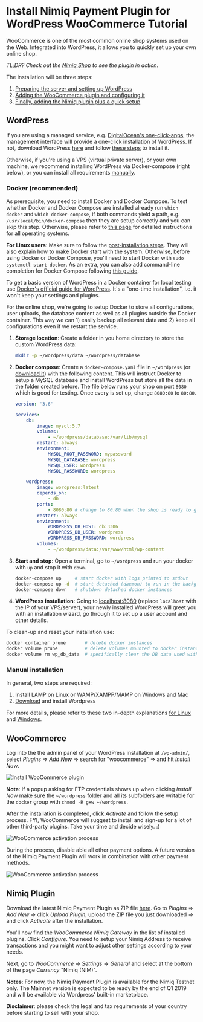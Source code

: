 # Install Nimiq Payment Plugin for WordPress WooCommerce Tutorial

WooCommerce is one of the most common online shop systems used on the Web.
Integrated into WordPress, it allows you to quickly set up your own online shop.

_TL;DR? Check out the [Nimiq Shop](https://shop.nimiq.com/) to see the plugin in action._

The installation will be three steps:

1. [Preparing the server and setting up WordPress](#wordpress)
1. [Adding the WooCommerce plugin and configuring it](#woocommerce)
1. [Finally, adding the Nimiq plugin plus a quick setup](#nimiq-plugin)

## WordPress

If you are using a managed service,
e.g. [DigitalOcean's one-click-apps](https://www.digitalocean.com/products/one-click-apps/),
the management interface will provide a one-click installation of WordPress.
If not, download WordPress [here](https://wordpress.org/download/)
and follow [these steps](https://codex.wordpress.org/Installing_WordPress#Detailed_Instructions) to install it.

Otherwise, if you're using a VPS (virtual private server), or your own machine,
we recommend installing WordPress via Docker-compose (right below),
or you can install all requirements [manually](#manual-installation).

### Docker (recommended)

As prerequisite, you need to install Docker and Docker Compose.
To test whether Docker and Docker Compose are installed already run `which docker` and `which docker-compose`,
if both commands yield a path, e.g. `/usr/local/bin/docker-compose` then they are setup correctly and you can skip this step.
Otherwise, please refer to [this page](https://docs.docker.com/compose/install/)
for detailed instructions for all operating systems.

**For Linux users**: Make sure to follow the
[post-installation steps](https://docs.docker.com/install/linux/linux-postinstall/).
They will also explain how to make Docker start with the system.
Otherwise, before using Docker or Docker Compose, you'll need to start Docker with `sudo systemctl start docker`.
As an extra, you can also add command-line completion for Docker Compose following [this guide](https://docs.docker.com/compose/completion/).

To get a basic version of WordPress in a Docker container for local testing use
[Docker's official guide for WordPress]( https://docs.docker.com/compose/wordpress/).
It's a "one-time installation", i.e. it won't keep your settings and plugins.

For the online shop, we're going to setup Docker to store
all configurations, user uploads, the database content as well as all plugins outside the Docker container.
This way we can 1) easily backup all relevant data and 2) keep all configurations even if we restart the service.

1. **Storage location**: Create a folder in you home directory to store the custom WordPress data:

   ```bash
   mkdir -p ~/wordpress/data ~/wordpress/database
   ```

1. **Docker compose**: Create a `docker-compose.yaml` file in `~/wordpress`
   (or [download it](resources/docker-compose.yaml)) with the following content.
   This will instruct Docker to setup a MySQL database and install WordPress
   but store all the data in the folder created before.
   The file below runs your shop on port `8080` which is good for testing.
   Once every is set up, change `8080:80` to `80:80`.

   ```yaml
   version: '3.6'

   services:
       db:
           image: mysql:5.7
           volumes:
               - ~/wordpress/database:/var/lib/mysql
           restart: always
           environment:
               MYSQL_ROOT_PASSWORD: mypassword
               MYSQL_DATABASE: wordpress
               MYSQL_USER: wordpress
               MYSQL_PASSWORD: wordpress

       wordpress:
           image: wordpress:latest
           depends_on:
               - db
           ports:
               - 8080:80 # change to 80:80 when the shop is ready to go live
           restart: always
           environment:
               WORDPRESS_DB_HOST: db:3306
               WORDPRESS_DB_USER: wordpress
               WORDPRESS_DB_PASSWORD: wordpress
           volumes:
               - ~/wordpress/data:/var/www/html/wp-content
   ```

1. **Start and stop**: Open a terminal, go to `~/wordpress` and run your docker with `up` and stop it with `down`.

   ```bash
   docker-compose up     # start docker with logs printed to stdout
   docker-compose up -d  # start detached (daemon) to run in the background
   docker-compose down   # shutdown detached docker instances
   ```

1. **WordPress installation**: Going to [localhost:8080](http://localhost:8080)
   (replace `localhost` with the IP of your VPS/server), your newly installed WordPress
   will greet you with an installation wizard, go through it to set up a user account and other details.

To clean-up and reset your installation use:

```bash
docker container prune       # delete docker instances
docker volume prune          # delete volumes mounted to docker instances
docker volume rm wp_db_data  # specifically clear the DB data used with Wordpress
```

### Manual installation

In general, two steps are required:

1) Install LAMP on Linux or WAMP/XAMPP/MAMP on Windows and Mac
2) [Download](https://wordpress.org/download/) and install Wordpress

For more details, please refer to these two in-depth explanations
[for Linux](https://www.digitalocean.com/community/tutorials/how-to-install-wordpress-with-lamp-on-ubuntu-18-04)
and
[Windows](https://www.wpbeginner.com/wp-tutorials/how-to-install-wordpress-on-your-windows-computer-using-wamp/).

## WooCommerce

Log into the the admin panel of your WordPress installation at `/wp-admin/`,
select _Plugins_ ⇒ _Add New_ ⇒ search for "woocommerce" ⇒ and hit _Install Now_.

![Install WooCommerce plugin](resources/woocommerce-plugin.png)

**Note**: If a popup asking for FTP credentials shows up when clicking _Install Now_ make sure the `~/wordpress` folder
and all its subfolders are writable for the `docker` group with `chmod -R g+w ~/wordpress`.

After the installation is completed, click _Activate_ and follow the setup process.
FYI, WooCommerce will suggest to install and sign-up for a lot of other third-party plugins.
Take your time and decide wisely. :)

![WooCommerce activation process](resources/woocommerce-activation.png)

During the process, disable able all other payment options.
A future version of the Nimiq Payment Plugin will work in combination with other payment methods.

![WooCommerce activation process](resources/woocommerce-activation-payments.png)

## Nimiq Plugin

Download the latest Nimiq Payment Plugin as ZIP file [here](https://github.com/nimiq/woocommerce-gateway-nimiq/releases).
Go to _Plugins_ ⇒ _Add New_ ⇒ click _Upload Plugin_, upload the ZIP file you just downloaded ⇒
and click _Activate_ after the installation.

You'll now find the _WooCommerce Nimiq Gateway_ in the list of installed plugins.
Click _Configure_.
You need to setup your Nimiq Address to receive transactions and you might want to adjust other settings according to your needs.

Next, go to _WooCommerce_ ⇒ _Settings_ ⇒ _General_ and select at the bottom of the page _Currency_ "Nimiq (NIM)".

**Notes**: For now, the Nimiq Payment Plugin is available for the Nimiq Testnet only.
The Mainnet version is expected to be ready by the end of Q1 2019 and
will be available via Wordpress' built-in marketplace.

**Disclaimer**: please check the legal and tax requirements of your country before starting to sell with your shop.
